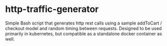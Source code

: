 # http-traffic-generator
Simple Bash script that generates http rest calls using a sample addToCart / checkout model and random timing between requests. Designed to be used primarily in kubernetes, but compatible as a standalone docker container as well.
